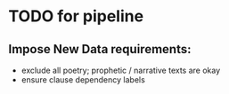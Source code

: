 # TODO for pipeline

## Impose New Data requirements:
* exclude all poetry; prophetic / narrative texts are okay
* ensure clause dependency labels
